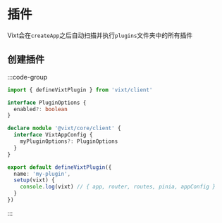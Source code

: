 # 插件

Vixt会在`createApp`之后自动扫描并执行`plugins`文件夹中的所有插件

## 创建插件

:::code-group

```ts [plugins/my-plugin.ts]
import { defineVixtPlugin } from 'vixt/client'

interface PluginOptions {
  enabled?: boolean
}

declare module '@vixt/core/client' {
  interface VixtAppConfig {
    myPluginOptions?: PluginOptions
  }
}

export default defineVixtPlugin({
  name: 'my-plugin',
  setup(vixt) {
    console.log(vixt) // { app, router, routes, pinia, appConfig }
  }
})
```

:::

